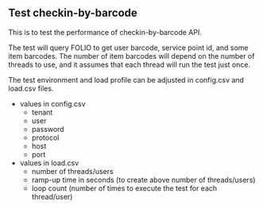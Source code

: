 Test checkin-by-barcode
---------------------------------
This is to test the performance of checkin-by-barcode API.

The test will query FOLIO to get user barcode, service point id, and some item barcodes. The number of item barcodes will depend on the number of threads to use, and it assumes that each thread will run the test just once.

The test environment and load profile can be adjusted in config.csv and load.csv files.
* values in config.csv
  * tenant
  * user
  * password
  * protocol
  * host
  * port
* values in load.csv
  * number of threads/users 
  * ramp-up time in seconds (to create above number of threads/users)
  * loop count (number of times to execute the test for each thread/user)
